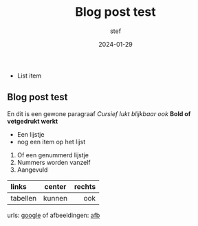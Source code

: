 ﻿---
title: Blog post test
date: 2024-01-29
categories: []
tags: [welcome]
author: stef
---

- List item

## Blog post test

En dit is een gewone paragraaf
_Cursief lukt blijkbaar ook_
**Bold of vetgedrukt werkt**

- Een lijstje
- nog een item op het lijst

1. Of een genummerd lijstje
1. Nummers worden vanzelf
1. Aangevuld

| links    | center | rechts |
| :------- | :----: | -----: |
| tabellen | kunnen |    ook |

urls: [google](https://google.com)
of afbeeldingen: [afb](https://upload.wikimedia.org/wikipedia/commons/7/78/250_mL_Erlenmeyer_flask.jpg)
